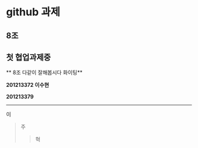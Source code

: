 # github 과제

## 8조

## 첫 협업과제중

** 8조 다같이 잘해봅시다 화이팅**



**201213372 이수현**

**201213379**

***


이
>주
>>혁
